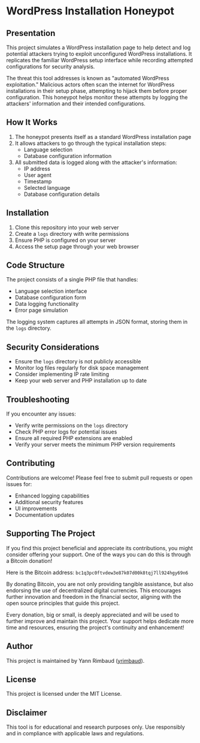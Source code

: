 # WordPress Installation Honeypot

## Presentation
This project simulates a WordPress installation page to help detect and log potential attackers trying to exploit unconfigured WordPress installations. It replicates the familiar WordPress setup interface while recording attempted configurations for security analysis.

The threat this tool addresses is known as "automated WordPress exploitation." Malicious actors often scan the internet for WordPress installations in their setup phase, attempting to hijack them before proper configuration. This honeypot helps monitor these attempts by logging the attackers' information and their intended configurations.

## How It Works
1. The honeypot presents itself as a standard WordPress installation page
2. It allows attackers to go through the typical installation steps:
   - Language selection
   - Database configuration information
3. All submitted data is logged along with the attacker's information:
   - IP address
   - User agent
   - Timestamp
   - Selected language
   - Database configuration details

## Installation
1. Clone this repository into your web server
2. Create a `logs` directory with write permissions
3. Ensure PHP is configured on your server
4. Access the setup page through your web browser

## Code Structure
The project consists of a single PHP file that handles:
- Language selection interface
- Database configuration form
- Data logging functionality
- Error page simulation

The logging system captures all attempts in JSON format, storing them in the `logs` directory.

## Security Considerations
- Ensure the `logs` directory is not publicly accessible
- Monitor log files regularly for disk space management
- Consider implementing IP rate limiting
- Keep your web server and PHP installation up to date

## Troubleshooting
If you encounter any issues:
- Verify write permissions on the `logs` directory
- Check PHP error logs for potential issues
- Ensure all required PHP extensions are enabled
- Verify your server meets the minimum PHP version requirements

## Contributing
Contributions are welcome! Please feel free to submit pull requests or open issues for:
- Enhanced logging capabilities
- Additional security features
- UI improvements
- Documentation updates

## Supporting The Project
If you find this project beneficial and appreciate its contributions, you might consider offering your support. One of the ways you can do this is through a Bitcoin donation!

Here is the Bitcoin address:
`bc1q3pc0ftvdew3e87k07d00k8tqj7ll924hgy69n6`

By donating Bitcoin, you are not only providing tangible assistance, but also endorsing the use of decentralized digital currencies. This encourages further innovation and freedom in the financial sector, aligning with the open source principles that guide this project.

Every donation, big or small, is deeply appreciated and will be used to further improve and maintain this project. Your support helps dedicate more time and resources, ensuring the project's continuity and enhancement!

## Author
This project is maintained by Yann Rimbaud ([yrimbaud](https://github.com/yrimbaud)).

## License
This project is licensed under the MIT License.

## Disclaimer
This tool is for educational and research purposes only. Use responsibly and in compliance with applicable laws and regulations.
